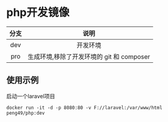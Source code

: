 # php开发镜像
|分支|说明|
|:---:|:---:|
|dev|开发环境|
|pro|生成环境,移除了开发环境的 git 和 composer|

## 使用示例
启动一个laravel项目

```shell
docker run -it -d -p 8080:80 -v F://laravel:/var/www/html peng49/php:dev 
```